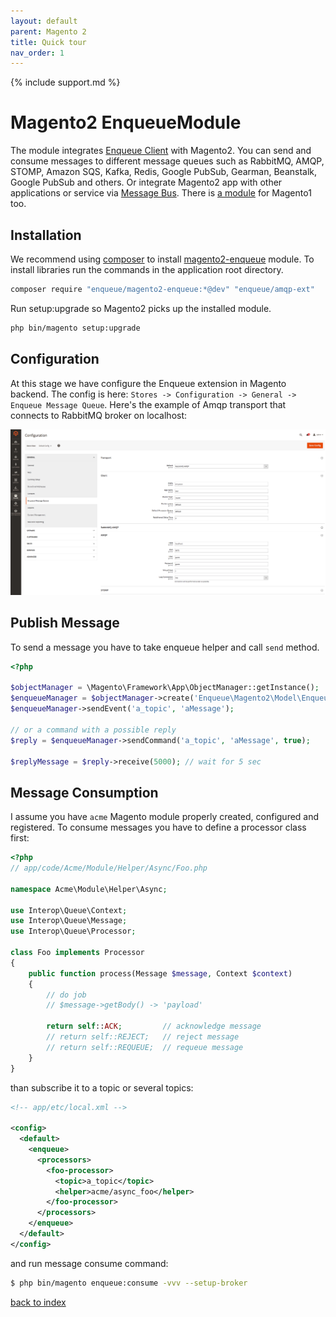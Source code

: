 ```yaml
---
layout: default
parent: Magento 2
title: Quick tour
nav_order: 1
---
```

{% include support.md %}

# Magento2 EnqueueModule

The module integrates [Enqueue Client](../client/quick_tour.md) with Magento2. You can send and consume messages to different message queues such as RabbitMQ, AMQP, STOMP, Amazon SQS, Kafka, Redis, Google PubSub, Gearman, Beanstalk, Google PubSub and others. Or integrate Magento2 app with other applications or service via [Message Bus](../client/message_bus.md).
There is [a module](../magento/quick_tour.md) for Magento1 too.

## Installation

We recommend using [composer](https://getcomposer.org/) to install [magento2-enqueue](https://github.com/php-enqueue/magento-enqueue) module. To install libraries run the commands in the application root directory.

```bash
composer require "enqueue/magento2-enqueue:*@dev" "enqueue/amqp-ext"
```

Run setup:upgrade so Magento2 picks up the installed module.

```bash
php bin/magento setup:upgrade
```

## Configuration

At this stage we have configure the Enqueue extension in Magento backend.
The config is here: `Stores -> Configuration -> General -> Enqueue Message Queue`.
Here's the example of Amqp transport that connects to RabbitMQ broker on localhost:

![Сonfiguration](../images/magento2_enqueue_configuration.png)

## Publish Message

To send a message you have to take enqueue helper and call `send` method.

```php
<?php

$objectManager = \Magento\Framework\App\ObjectManager::getInstance();
$enqueueManager = $objectManager->create('Enqueue\Magento2\Model\EnqueueManager');
$enqueueManager->sendEvent('a_topic', 'aMessage');

// or a command with a possible reply
$reply = $enqueueManager->sendCommand('a_topic', 'aMessage', true);

$replyMessage = $reply->receive(5000); // wait for 5 sec
```

## Message Consumption

I assume you have `acme` Magento module properly created, configured and registered.
To consume messages you have to define a processor class first:

```php
<?php
// app/code/Acme/Module/Helper/Async/Foo.php

namespace Acme\Module\Helper\Async;

use Interop\Queue\Context;
use Interop\Queue\Message;
use Interop\Queue\Processor;

class Foo implements Processor
{
    public function process(Message $message, Context $context)
    {
        // do job
        // $message->getBody() -> 'payload'

        return self::ACK;         // acknowledge message
        // return self::REJECT;   // reject message
        // return self::REQUEUE;  // requeue message
    }
}
```

than subscribe it to a topic or several topics:


```xml
<!-- app/etc/local.xml -->

<config>
  <default>
    <enqueue>
      <processors>
        <foo-processor>
          <topic>a_topic</topic>
          <helper>acme/async_foo</helper>
        </foo-processor>
      </processors>
    </enqueue>
  </default>
</config>
```

and run message consume command:

```bash
$ php bin/magento enqueue:consume -vvv --setup-broker
```

[back to index](../index.md#magento2)
